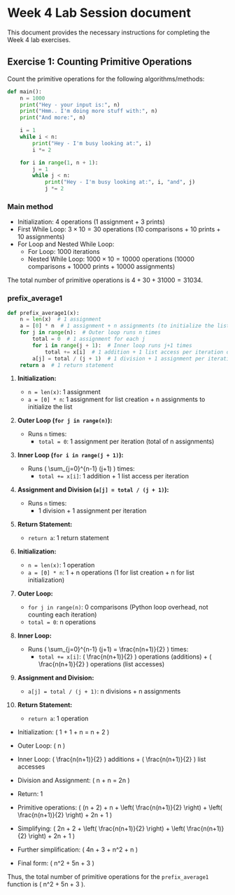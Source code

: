 # Week 4 Lab Session document

This document provides the necessary instructions for completing the
Week 4 lab exercises.

## Exercise 1: Counting Primitive Operations

Count the primitive operations for the following algorithms/methods:

```python
def main():
    n = 1000
    print("Hey - your input is:", n)
    print("Hmm.. I'm doing more stuff with:", n)
    print("And more:", n)

    i = 1
    while i < n:
        print("Hey - I'm busy looking at:", i)
        i *= 2

    for i in range(1, n + 1):
        j = 1
        while j < n:
            print("Hey - I'm busy looking at:", i, "and", j)
            j *= 2
```

### Main method

- Initialization: 4 operations (1 assignment + 3 prints)
- First While Loop: $3 \times 10 = 30$ operations (10 comparisons + 10 prints + 10 assignments)
- For Loop and Nested While Loop:
  - For Loop: $1000$ iterations
  - Nested While Loop: $1000 \times 10 = 10000$ operations (10000 comparisons + 10000 prints + 10000 assignments)

The total number of primitive operations is $4 + 30 + 31000 = 31034$.

### prefix_average1

```python
def prefix_average1(x):
    n = len(x)  # 1 assignment
    a = [0] * n  # 1 assignment + n assignments (to initialize the list)
    for j in range(n):  # Outer loop runs n times
        total = 0  # 1 assignment for each j
        for i in range(j + 1):  # Inner loop runs j+1 times
            total += x[i]  # 1 addition + 1 list access per iteration of inner loop
        a[j] = total / (j + 1)  # 1 division + 1 assignment per iteration of outer loop
    return a  # 1 return statement
```

1. **Initialization:**
   - `n = len(x)`: 1 assignment
   - `a = [0] * n`: 1 assignment for list creation + n assignments to initialize the list

2. **Outer Loop (`for j in range(n)`):**
   - Runs `n` times:
     - `total = 0`: 1 assignment per iteration (total of n assignments)

3. **Inner Loop (`for i in range(j + 1)`):**
   - Runs \( \sum_{j=0}^{n-1} (j+1) \) times:
     - `total += x[i]`: 1 addition + 1 list access per iteration

4. **Assignment and Division (`a[j] = total / (j + 1)`):**
   - Runs `n` times:
     - 1 division + 1 assignment per iteration

5. **Return Statement:**
   - `return a`: 1 return statement

1. **Initialization:**
   - `n = len(x)`: 1 operation
   - `a = [0] * n`: 1 + n operations (1 for list creation + n for list initialization)

2. **Outer Loop:**
   - `for j in range(n)`: 0 comparisons (Python loop overhead, not counting each iteration)
   - `total = 0`: n operations

3. **Inner Loop:**
   - Runs \( \sum_{j=0}^{n-1} (j+1) = \frac{n(n+1)}{2} \) times:
     - `total += x[i]`: \( \frac{n(n+1)}{2} \) operations (additions) + \( \frac{n(n+1)}{2} \) operations (list accesses)

4. **Assignment and Division:**
   - `a[j] = total / (j + 1)`: n divisions + n assignments

5. **Return Statement:**
   - `return a`: 1 operation


- Initialization: \( 1 + 1 + n = n + 2 \)
- Outer Loop: \( n \)
- Inner Loop: \( \frac{n(n+1)}{2} \) additions + \( \frac{n(n+1)}{2} \) list accesses
- Division and Assignment: \( n + n = 2n \)
- Return: 1

- Primitive operations: \( (n + 2) + n + \left( \frac{n(n+1)}{2} \right) + \left( \frac{n(n+1)}{2} \right) + 2n + 1 \)
- Simplifying: \( 2n + 2 + \left( \frac{n(n+1)}{2} \right) + \left( \frac{n(n+1)}{2} \right) + 2n + 1 \)
- Further simplification: \( 4n + 3 + n^2 + n \)
- Final form: \( n^2 + 5n + 3 \)

Thus, the total number of primitive operations for the `prefix_average1` function is \( n^2 + 5n + 3 \).
